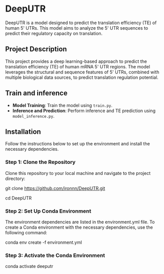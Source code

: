 # DeepUTR

DeepUTR is a model designed to predict the translation efficiency (TE) of human 5' UTRs. This model aims to analyze the 5' UTR sequences to predict their regulatory capacity on translation.

## Project Description

This project provides a deep learning-based approach to predict the translation efficiency (TE) of human mRNA 5' UTR regions. The model leverages the structural and sequence features of 5' UTRs, combined with multiple biological data sources, to predict translation regulation potential.

## Train and inference

- **Model Training**: Train the model using `train.py`.
- **Inference and Prediction**: Perform inference and TE prediction using `model_inference.py`.

## Installation

Follow the instructions below to set up the environment and install the necessary dependencies.

### Step 1: Clone the Repository

Clone this repository to your local machine and navigate to the project directory:

git clone https://github.com/ironnn/DeepUTR.git

cd DeepUTR

### Step 2: Set Up Conda Environment

The environment dependencies are listed in the environment.yml file. To create a Conda environment with the necessary dependencies, use the following command:

conda env create -f environment.yml


### Step 3: Activate the Conda Environment
conda activate deeputr

